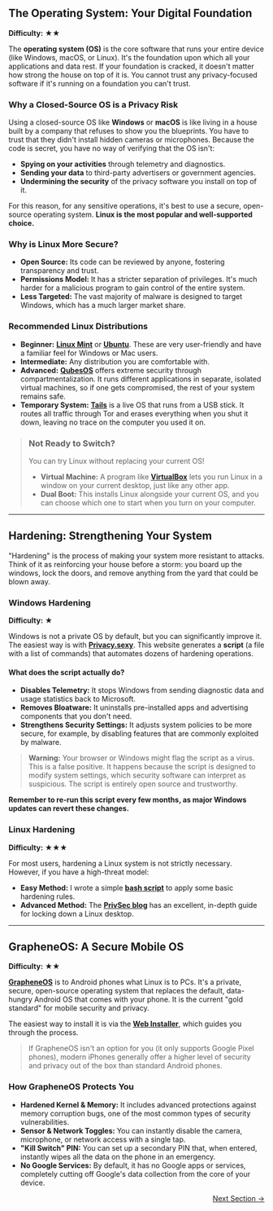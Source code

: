 ## The Operating System: Your Digital Foundation

**Difficulty:** ★★

The **operating system (OS)** is the core software that runs your entire device (like Windows, macOS, or Linux). It's the foundation upon which all your applications and data rest. If your foundation is cracked, it doesn't matter how strong the house on top of it is. You cannot trust any privacy-focused software if it's running on a foundation you can't trust.

### Why a Closed-Source OS is a Privacy Risk

Using a closed-source OS like **Windows** or **macOS** is like living in a house built by a company that refuses to show you the blueprints. You have to trust that they didn't install hidden cameras or microphones. Because the code is secret, you have no way of verifying that the OS isn't:
-   **Spying on your activities** through telemetry and diagnostics.
-   **Sending your data** to third-party advertisers or government agencies.
-   **Undermining the security** of the privacy software you install on top of it.

For this reason, for any sensitive operations, it's best to use a secure, open-source operating system. **Linux is the most popular and well-supported choice.**

### Why is Linux More Secure?
-   **Open Source:** Its code can be reviewed by anyone, fostering transparency and trust.
-   **Permissions Model:** It has a stricter separation of privileges. It's much harder for a malicious program to gain control of the entire system.
-   **Less Targeted:** The vast majority of malware is designed to target Windows, which has a much larger market share.

### Recommended Linux Distributions

-   **Beginner:** [**Linux Mint**](https://linuxmint.com/) or [**Ubuntu**](https://ubuntu.com/). These are very user-friendly and have a familiar feel for Windows or Mac users.
-   **Intermediate:** Any distribution you are comfortable with.
-   **Advanced:** [**QubesOS**](https://www.qubes-os.org/) offers extreme security through compartmentalization. It runs different applications in separate, isolated virtual machines, so if one gets compromised, the rest of your system remains safe.
-   **Temporary System:** [**Tails**](https://tails.boum.org/) is a live OS that runs from a USB stick. It routes all traffic through Tor and erases everything when you shut it down, leaving no trace on the computer you used it on.

> ### Not Ready to Switch?
>
> You can try Linux without replacing your current OS!
> -   **Virtual Machine:** A program like [**VirtualBox**](https://www.virtualbox.org/) lets you run Linux in a window on your current desktop, just like any other app.
> -   **Dual Boot:** This installs Linux alongside your current OS, and you can choose which one to start when you turn on your computer.

---

## Hardening: Strengthening Your System

"Hardening" is the process of making your system more resistant to attacks. Think of it as reinforcing your house before a storm: you board up the windows, lock the doors, and remove anything from the yard that could be blown away.

### Windows Hardening

**Difficulty:** ★

Windows is not a private OS by default, but you can significantly improve it. The easiest way is with **[Privacy.sexy](https://privacy.sexy/)**. This website generates a **script** (a file with a list of commands) that automates dozens of hardening operations.

#### What does the script actually do?
-   **Disables Telemetry:** It stops Windows from sending diagnostic data and usage statistics back to Microsoft.
-   **Removes Bloatware:** It uninstalls pre-installed apps and advertising components that you don't need.
-   **Strengthens Security Settings:** It adjusts system policies to be more secure, for example, by disabling features that are commonly exploited by malware.

> **Warning:** Your browser or Windows might flag the script as a virus. This is a false positive. It happens because the script is designed to modify system settings, which security software can interpret as suspicious. The script is entirely open source and trustworthy.

**Remember to re-run this script every few months, as major Windows updates can revert these changes.**

### Linux Hardening

**Difficulty:** ★★★

For most users, hardening a Linux system is not strictly necessary. However, if you have a high-threat model:

-   **Easy Method:** I wrote a simple [**bash script**](https://github.com/turtlecute/LHS) to apply some basic hardening rules.
-   **Advanced Method:** The [**PrivSec blog**](https://privsec.dev/posts/linux/desktop-hardening-guide/) has an excellent, in-depth guide for locking down a Linux desktop.

---

## GrapheneOS: A Secure Mobile OS

**Difficulty:** ★★

**[GrapheneOS](https://grapheneos.org/)** is to Android phones what Linux is to PCs. It's a private, secure, open-source operating system that replaces the default, data-hungry Android OS that comes with your phone. It is the current "gold standard" for mobile security and privacy.

The easiest way to install it is via the **[Web Installer](https://grapheneos.org/install/web)**, which guides you through the process.

> If GrapheneOS isn't an option for you (it only supports Google Pixel phones), modern iPhones generally offer a higher level of security and privacy out of the box than standard Android phones.

### How GrapheneOS Protects You
-   **Hardened Kernel & Memory:** It includes advanced protections against memory corruption bugs, one of the most common types of security vulnerabilities.
-   **Sensor & Network Toggles:** You can instantly disable the camera, microphone, or network access with a single tap.
-   **"Kill Switch" PIN:** You can set up a secondary PIN that, when entered, instantly wipes all the data on the phone in an emergency.
-   **No Google Services:** By default, it has no Google apps or services, completely cutting off Google's data collection from the core of your device.

<div class="next-section-button-container">
<p align="right"><a href="#/online-anonymity" class="next-section-button">Next Section &rarr;</a></p>
</div>
